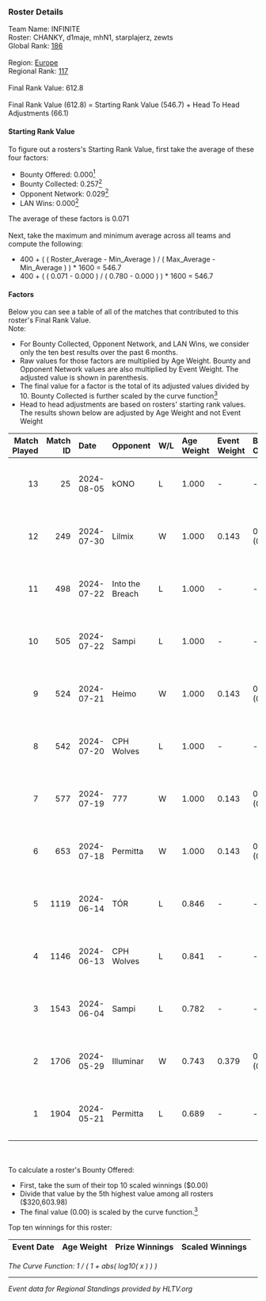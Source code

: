 ### Roster Details<br />
Team Name: INFINITE<br />
Roster: CHANKY, d1maje, mhN1, starplajerz, zewts<br />
Global Rank: [186](../standings_global.md)<br />
<br />
Region: [Europe]( ../standings_europe.md)<br />
Regional Rank: [117]( ../standings_europe.md)<br />
<br />
Final Rank Value:  612.8<br />
<br />
Final Rank Value (612.8) = Starting Rank Value (546.7) + Head To Head Adjustments (66.1)<br />

#### Starting Rank Value<br />
To figure out a rosters's Starting Rank Value, first take the average of these four factors:<br />
- Bounty Offered: 0.000[<sup>1</sup>](#table2)
- Bounty Collected: 0.257[<sup>2</sup>](#table1)
- Opponent Network: 0.029[<sup>2</sup>](#table1)
- LAN Wins: 0.000[<sup>2</sup>](#table1)

The average of these factors is 0.071<br />
<br />
Next, take the maximum and minimum average across all teams and compute the following:<br />
- 400 + ( ( Roster_Average - Min_Average ) / ( Max_Average - Min_Average ) ) * 1600 = 546.7
- 400 + ( ( 0.071 - 0.000 ) / ( 0.780 - 0.000 ) ) * 1600 = 546.7


#### Factors<br />
Below you can see a table of all of the matches that contributed to this roster's Final Rank Value.<br />
Note:<br />

- For Bounty Collected, Opponent Network, and LAN Wins, we consider only the ten best results over the past 6 months.
- Raw values for those factors are multiplied by Age Weight. Bounty and Opponent Network values are also multiplied by Event Weight. The adjusted value is shown in parenthesis.
- The final value for a factor is the total of its adjusted values divided by 10. Bounty Collected is further scaled by the curve function[<sup>3</sup>](#curveFunction)
- Head to head adjustments are based on rosters' starting rank values. The results shown below are adjusted by Age Weight and not Event Weight
<span id="table1"></span><br />


| Match Played | Match ID | Date       | Opponent        | W/L | Age Weight | Event Weight | Bounty Collected | Opponent Network | LAN Wins  | H2H Adj. | Roster                                   |
| -: | -: | :- | :- | :- | :- | :- | :- | :- | :- | -: | :- |
|           13 |       25 | 2024-08-05 | kONO            | L   | 1.000      | -            | -                | -                | -         |    -7.01 | CHANKY, d1maje, mhN1, starplajerz, zewts |
|           12 |      249 | 2024-07-30 | Lilmix          | W   | 1.000      | 0.143        | 0.023 (0.003)    | 0.097 (0.014)    | 0 (0.000) |    25.21 | CHANKY, d1maje, mhN1, starplajerz, zewts |
|           11 |      498 | 2024-07-22 | Into the Breach | L   | 1.000      | -            | -                | -                | -         |   -11.71 | CHANKY, d1maje, mhN1, starplajerz, zewts |
|           10 |      505 | 2024-07-22 | Sampi           | L   | 1.000      | -            | -                | -                | -         |    -5.24 | CHANKY, d1maje, mhN1, starplajerz, zewts |
|            9 |      524 | 2024-07-21 | Heimo           | W   | 1.000      | 0.143        | 0.006 (0.001)    | 0.106 (0.015)    | 0 (0.000) |    17.89 | CHANKY, d1maje, mhN1, starplajerz, zewts |
|            8 |      542 | 2024-07-20 | CPH Wolves      | L   | 1.000      | -            | -                | -                | -         |    -6.23 | CHANKY, d1maje, mhN1, starplajerz, zewts |
|            7 |      577 | 2024-07-19 | 777             | W   | 1.000      | 0.143        | 0.015 (0.002)    | 0.177 (0.025)    | 0 (0.000) |    20.28 | CHANKY, d1maje, mhN1, starplajerz, zewts |
|            6 |      653 | 2024-07-18 | Permitta        | W   | 1.000      | 0.143        | 0.023 (0.003)    | 0.940 (0.134)    | 0 (0.000) |    27.91 | CHANKY, d1maje, mhN1, starplajerz, zewts |
|            5 |     1119 | 2024-06-14 | TÓR             | L   | 0.846      | -            | -                | -                | -         |    -3.35 | CHANKY, d1maje, mhN1, starplajerz, zewts |
|            4 |     1146 | 2024-06-13 | CPH Wolves      | L   | 0.841      | -            | -                | -                | -         |    -5.56 | CHANKY, d1maje, mhN1, starplajerz, zewts |
|            3 |     1543 | 2024-06-04 | Sampi           | L   | 0.782      | -            | -                | -                | -         |    -2.92 | d1maje, mhN1, starplajerz, waZz, zewts   |
|            2 |     1706 | 2024-05-29 | Illuminar       | W   | 0.743      | 0.379        | 0.012 (0.003)    | 0.347 (0.098)    | 0 (0.000) |    19.56 | d1maje, mhN1, starplajerz, waZz, zewts   |
|            1 |     1904 | 2024-05-21 | Permitta        | L   | 0.689      | -            | -                | -                | -         |    -2.72 | d1maje, mhN1, starplajerz, waZz, zewts   |

<br />
<span id="table2"></span><br />
To calculate a roster's Bounty Offered:<br />

- First, take the sum of their top 10 scaled winnings ($0.00)
- Divide that value by the 5th highest value among all rosters ($320,603.98)
- The final value (0.00) is scaled by the curve function.[<sup>3</sup>](#curveFunction)

Top ten winnings for this roster:<br />

| Event Date | Age Weight | Prize Winnings | Scaled Winnings |
| :- | -: | :- | :- |


<span id="curveFunction"></span>_The Curve Function: 1 / ( 1 + abs( log10( x ) ) )_<br />

---
_Event data for Regional Standings provided by HLTV.org_<br />
